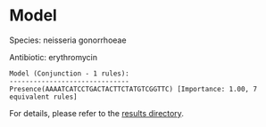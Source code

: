 
# Model

Species: neisseria gonorrhoeae

Antibiotic: erythromycin

```
Model (Conjunction - 1 rules):
------------------------------
Presence(AAAATCATCCTGACTACTTCTATGTCGGTTC) [Importance: 1.00, 7 equivalent rules]

```

For details, please refer to the [results directory](../../../../../results/scm_b/neisseria+gonorrhoeae/erythromycin/repeat_2/).

